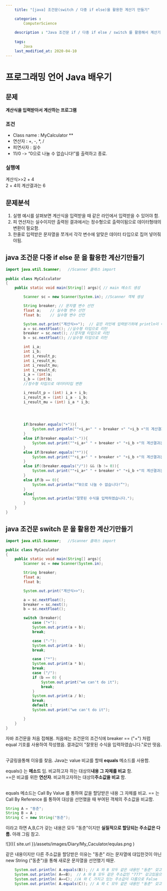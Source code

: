 ```yaml
---
    title: "[java] 조건문(switch / 다중 if else)을 활용한 계산기 만들기"

    categories : 
        ComputerScience
        
    description : "Java 조건문 if / 다중 if else / switch 를 활용해서 계산기 만들기"
    
    tags:
        Java
    last_modified_at: 2020-04-10
---
```

# 프로그래밍 언어 Java 배우기

## 문제 
**계산식을 입력받아서 계산하는 프로그램**<br/>

### 조건
* Class name : MyCalculator **
* 연산자 : +, -, *, /
* 피연사자 : 실수
* 11/0 -> “0으로 나눌 수 없습니다!”를 출력하고 종료.

### 실행예
계산식>>2 + 4<br/>
2 + 4의 계산결과는 6

## 문제분석
1. 실행 예시를 살펴보면 계산식을 입력받을 때 같은 라인에서 입력받을 수 있어야 함.
2. 피 연산자는 실수이지만 출력된 결과에서는 정수형으로 출력이됨으로 데이터형태의 변환이 필요함.
3. 한줄로 입력받은 문자열을 쪼개서 각각 변수에 알맞은 데이터 타입으로 집어 넣어줘야됨. 



## java 조건문 다중 if else 문 을 활용한 계산기만들기
```java
import java.util.Scanner;   //Scanner 클래스 import
 
public class MyCalculator
{
    public static void main(String[] args){ // main 메소드 생성

        Scanner sc = new Scanner(System.in); //Scanner 객체 생성

        String breaker; // 문자열 변수 선언
        float a;    // 실수형 변수 선언
        float b;    // 실수형 변수 선언

        System.out.print("계산식>>");  // 같은 라인에 입력받기위에 println이 아닌 print 사용
        a = sc.nextFloat(); //실수형 타입으로 리턴
        breaker = sc.next(); //문자열 타입으로 리턴
        b = sc.nextFloat(); //실수형 타입으로 리턴

        int i_a;
        int i_b;
        int i_result_p;
        int i_result_m;
        int i_result_mu;
        int i_result_d;
        i_a = (int)a;
        i_b = (int)b;
        //정수형 타입으로 데이터타입 변환        

        i_result_p = (int) i_a + i_b;
        i_result_m = (int) i_a - i_b;
        i_result_mu = (int) i_a * i_b;

       
        

        if(breaker.equals("+")){
            System.out.println(""+i_a+" " + breaker +" "+i_b +"의 계산결과는" +" " +(i_result_p));
        }
        else if(breaker.equals("-")){
            System.out.print(""+i_a+" " + breaker +" "+i_b +"의 계산결과는" +" " +(i_result_m));
        }
        else if(breaker.equals("*")){
            System.out.print(""+i_a+" " + breaker +" "+i_b +"의 계산결과는" +" " +(i_result_mu));
        }
        else if((breaker.equals("/")) && (b != 0)){
            System.out.print(""+i_a+" " + breaker +" "+i_b +"의 계산결과는" +" " +(a / b));
        }
        else if(b == 0){
            System.out.println("“0으로 나눌 수 없습니다!”");
        }
        else{
            System.out.println("잘못된 수식을 입력하였습니다.");
        }
    }
}

```
## java 조건문 switch 문 을 활용한 계산기만들기
```java
import java.util.Scanner;   //Scanner 클래스 import

public class MyCaculator
{
    public static void main(String[] args){
        Scanner sc = new Scanner(System.in);

        String breaker;
        float a;
        float b;

        System.out.print("계산식>>");

        a = sc.nextFloat();
        breaker = sc.next();
        b = sc.nextFloat();

        switch (breaker){
            case ("+"):
            System.out.print(a + b);
            break;

            case ("-"):
            System.out.print(a - b);
            break;

            case ("*"):
            System.out.print(a * b);
            break;
            case ("/"):
            if (b == 0) {
                System.out.print("we can't do it");
                break;
            }
            System.out.print(a / b);
            break;
            default :
            System.out.print("we can't do it");

        }
    }
}
```

자바 조건문을 처음 접해봄. 처음에는 조건문의 조건식에 breaker == ("+") 처럼 equal 기호를 사용하여 작성했음. 결과값이 "잘못된 수식을 입력하였습니다."로만 떳음.<br/><br/>

구글링을통해 이유를 찾음. Java는 value 비교를 할때 **equals** 메소드를 사용함.<br/>

equals() 는 **메소드** 임. 비교하고자 하는 대상의**내용 그 자체를 비교** 함. <br/>
==은 비교를 위한 **연산자**. 비교하고자하는 대상의**주소값을 비교** 함.
<br/>
<br/>

equals 메소드는 Call By Value 를 통하여 값을 할당받은 내용 그 자체를 비교. 
== 는 Call By Reference 를 통하여 대상을 선언했을 때 부여된 객체의 주소값을 비교함.<br/>

```java
String A = "동춘";
String B = A ;
String C = new String("동춘");
```
이라고 하면 A,B,C가 갖는 내용은 모두 "동춘"이지만 **실질적으로 할당되는 주소값은 다름.** 아래 그림 참고.

![]({{ site.url }}/assets/images/Diary/My_Caculator/equlas.png    )

같은 내용이지만 다른 주소값을 할당받은 이유는 "동춘" 라는 문자열에 대입한것이 아닌 new String ("동춘")을 통해 새로운 문자열을 선언했기 때문.

```java
    System.out.println( A.equals(B)); // A 와 B 모두 같은 내용인 "동춘" 갖고있음으로 True
    System.out.println( A==B);  // A 와 B 모두 같은 주소값인 "777" 갖고있음으로 True
    System.out.println( A==C); //A 와 C 가지고 있는 주소값이 다름으로 False
    System.out.println( A.equals(C)); // A 와 C 모두 같은 내용인 "동춘" 갖고있음으로 True
```


